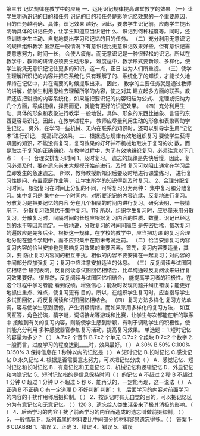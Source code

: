 第三节 记忆规律在教学中的应用
一、运用识记规律提高课堂教学的效果
（一）让学生明确识记的目的和任务
识记的目的和任务是影响记忆效果的一个重要原因，目的任务越明确、具体，识记效果
越好。因此，要求学生识记前，应向学生提出明确具体的识记任务，让学生知道应当识记什
么、识记到何种程度等。同时，还应训练学生主动、自觉地提出学习和记忆的目的任务。
（二）充分利用无意识记的规律组织教学
虽然在一般情况下有意识记比无意识记效果好些，但有意识记需要意志努力，时间一长，
会使人疲倦。而无意识记是一种很轻松的识记。所以在教学中，教师的讲课必须要生动形象，
难度适中，教学形式要新颖、多样化，使学生能凭无意识记记住更多的知识。这一点，正日
益为人们所重视。
（三）使学生理解所识记的内容并把它系统化
只有理解了的、系统化了的知识，才能长久地保持在记忆中，并在需要的时候提取出来。
因此， 教学的主要任务就是通过教师的讲解，使学生利用思维去理解所学的内容，使之对其
建立起多方面的联系。教师还应把讲授的内容系统化，如果能把要识记的内容归结为公式、
定理或归纳为几个方面，写成提纲，择要而记，就能有更好的识记效果。
（四）充分利用生动、具体的形象和表象进行教学
一般地说，具体、形象的东西比抽象、言语的东西更容易识记。因此，在教学过程中，
教师应尽量利用生动的形象和表象帮助学生记忆。
另外，在学习一些机械、无内在联系的知识时，还可以引导学生用“记忆术”进行识记，
提高识记效果。
二、根据遗忘规律有效地组织复习
要使学生获得巩固的知识，不能没有复习，复习效果的好坏并不机械地取决于复习的次
数，而是取决于复习的正确组织。在教学过程中，为了有效地组织复习，必须注意以下几点：
（一）合理安排复习时间
1、及时复习。
遗忘的规律是先快后慢，因此，复习必须及时，要在遗忘尚未大规模开始前进行。及时
复习可以阻止通常在学习后立即发生的急速遗忘。
所以，教师教授新知识后要及时地进行课堂练习， 进行复习性提问、布置家庭作业等，
让学生所学的知识得到及时复习。
2、合理分配复习时间。
根据复习在时间上分配的不同，可将复习分为两种： 集中复习和分散复习。集中复习是
集中在一个时间内，对所要识记的内容连续、反复地进行复习。分散复习是把要记忆的内容
分在几个相隔的时间内进行复习。研究表明，一般情况下， 分散复习效果优于集中复习。119
所以，组织学生复习时，应尽量采用分散复习。分散复习时，间隔时间的长短应根据复
习内容的性质、数量、识记已经达到的水平等因素而定。一般地说，分散复习的时间间隔应
是先密后稀，每次复习的遍数应是先多后少。根据这一规律，在学校的教学中，应当把功课
的复习合理地分配在整个学期中，而不应只集中在期末考试之前。
（二）恰当安排复习内容
复习内容的恰当安排也是影响复习效果的重要因素。首先，复习内容要适量，其次，要
防止复习内容间的相互干扰。相似的内容不要安排在一起复习；对内容的中间部分应加强复
习；复习中应注意安排适当的休息。
（三）反复阅读与试图回忆相结合
研究表明，反复阅读与试图回忆相结合，比单纯通过反复阅读来进行复习效果要好。
很显然，反复阅读与试图回忆相结合， 能提高学习者的积极性。在这个过程中学习者能
看到成绩，增强信心；能及时发现问题并纠正错误；能更好地抓住重点、难点，使复习更有
目的。所以，在组织学生复习时，应当指导学生多试图回忆，将反复阅读和试图回忆相结合。
（四）复习方法多样化
复习方法单调，容易使学生感到疲倦，产生消极情绪。而如果采用多样化的复习方法，
如互问互答，角色扮演，猜字谜，词语接龙等游戏和比赛，让学生每次都能在新的联系中
接触到有关的复习内容，则能使学生感到新颖，有利于调动学生的积极性，使其能充分利用
多种感觉器官参加复习活动，提高复习效果。
单选题：
1.短时记忆的容量为多少？（ ）
A.7±2 个音节 B.7±2 个单元 C.7±2 个组块 D.7±2 个数字
2.一般而言，过度学习的程度达到____时，效果最好。（ ）
A.30% B.50% C.100% D.150%
3.保持信息在 1 秒钟以内的记忆是（ ）
A.短时记忆 B.长时记忆 C.感觉记忆 D.永久记忆
4. 根据是否需要意志努力，可以把记忆分成（ ）
A．感觉记忆、短时记忆和长时记忆 B．有意记忆和无意记忆
C．机械记忆和逻辑记忆 D．外显记忆和内隐记忆
5．短时记忆指的是信息保持时间（ ）的记忆
A 不超过 2 秒 B 不超过 1 分钟 C 超过 1 分钟 D 不超过 5 秒
6．能再认的，一定能再现，这一说法（ ）
A 正确 B 不正确 C 有一定道理 D 不好判断
判断：
1． 后面学习的内容对前面学习的内容的干扰作用称后摄抑制。（ ）
2．按识记时有无自觉的目的，可以把记忆区分为有意记忆和无意记忆。（ ）120
3．遗忘给人类生活带来了极其消极的影响。（ ）
4．后面学习的内容干扰了前面学习的内容而造成的遗忘叫做前摄抑制。（ ）
5．一般情况下，系列首尾的材料要比中间部分的材料容易遗忘得多。（ ）
答案 1-6 CDABBB
1、错误 2、正确 3、错误 4、错误 5、错误